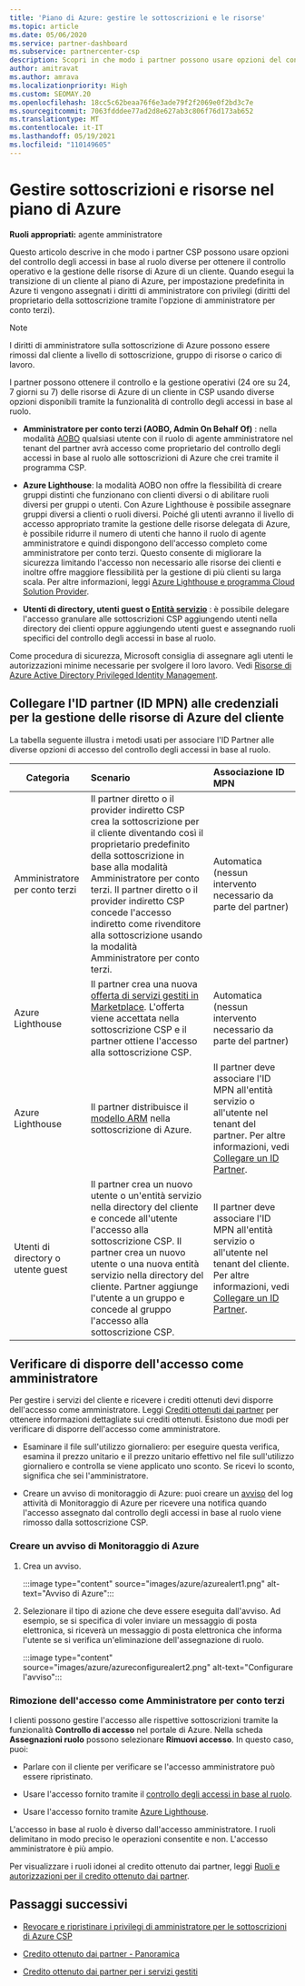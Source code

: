 ```yaml
---
title: 'Piano di Azure: gestire le sottoscrizioni e le risorse'
ms.topic: article
ms.date: 05/06/2020
ms.service: partner-dashboard
ms.subservice: partnercenter-csp
description: Scopri in che modo i partner possono usare opzioni del controllo degli accessi in base al ruolo diverse per ottenere il controllo operativo e la gestione delle risorse di Azure di un cliente.
author: amitravat
ms.author: amrava
ms.localizationpriority: High
ms.custom: SEOMAY.20
ms.openlocfilehash: 18cc5c62beaa76f6e3ade79f2f2069e0f2bd3c7e
ms.sourcegitcommit: 7063fdddee77ad2d8e627ab3c806f76d173ab652
ms.translationtype: MT
ms.contentlocale: it-IT
ms.lasthandoff: 05/19/2021
ms.locfileid: "110149605"
---
```

# <a name="manage-subscriptions-and-resources-under-the-azure-plan"></a>Gestire sottoscrizioni e risorse nel piano di Azure

**Ruoli appropriati:** agente amministratore


Questo articolo descrive in che modo i partner CSP possono usare opzioni del controllo degli accessi in base al ruolo diverse per ottenere il controllo operativo e la gestione delle risorse di Azure di un cliente. Quando esegui la transizione di un cliente al piano di Azure, per impostazione predefinita in Azure ti vengono assegnati i diritti di amministratore con privilegi (diritti del proprietario della sottoscrizione tramite l'opzione di amministratore per conto terzi).

 > [!NOTE]
 > I diritti di amministratore sulla sottoscrizione di Azure possono essere rimossi dal cliente a livello di sottoscrizione, gruppo di risorse o carico di lavoro. 

 I partner possono ottenere il controllo e la gestione operativi (24 ore su 24, 7 giorni su 7) delle risorse di Azure di un cliente in CSP usando diverse opzioni disponibili tramite la funzionalità di controllo degli accessi in base al ruolo. 

- **Amministratore per conto terzi (AOBO, Admin On Behalf Of)** : nella modalità [AOBO](https://channel9.msdn.com/Series/cspdev/Module-11-Admin-On-Behalf-Of-AOBO) qualsiasi utente con il ruolo di agente amministratore nel tenant del partner avrà accesso come proprietario del controllo degli accessi in base al ruolo alle sottoscrizioni di Azure che crei tramite il programma CSP.

- **Azure Lighthouse**: la modalità AOBO non offre la flessibilità di creare gruppi distinti che funzionano con clienti diversi o di abilitare ruoli diversi per gruppi o utenti. Con Azure Lighthouse è possibile assegnare gruppi diversi a clienti o ruoli diversi. Poiché gli utenti avranno il livello di accesso appropriato tramite la gestione delle risorse delegata di Azure, è possibile ridurre il numero di utenti che hanno il ruolo di agente amministratore e quindi dispongono dell'accesso completo come amministratore per conto terzi. Questo consente di migliorare la sicurezza limitando l'accesso non necessario alle risorse dei clienti e inoltre offre maggiore flessibilità per la gestione di più clienti su larga scala. Per altre informazioni, leggi [Azure Lighthouse e programma Cloud Solution Provider](/azure/lighthouse/concepts/cloud-solution-provider).

- **Utenti di directory, utenti guest o [Entità servizio](/azure/active-directory/develop/app-objects-and-service-principals)** : è possibile delegare l'accesso granulare alle sottoscrizioni CSP aggiungendo utenti nella directory dei clienti oppure aggiungendo utenti guest e assegnando ruoli specifici del controllo degli accessi in base al ruolo.

Come procedura di sicurezza, Microsoft consiglia di assegnare agli utenti le autorizzazioni minime necessarie per svolgere il loro lavoro. Vedi [Risorse di Azure Active Directory Privileged Identity Management](/azure/active-directory/privileged-identity-management/pim-configure).

## <a name="link-your-partner-id-mpn-id-to-your-credentials-for-managing-customers-azure-resources"></a>Collegare l'ID partner (ID MPN) alle credenziali per la gestione delle risorse di Azure del cliente

La tabella seguente illustra i metodi usati per associare l'ID Partner alle diverse opzioni di accesso del controllo degli accessi in base al ruolo.

|**Categoria**   |**Scenario**   |**Associazione ID MPN**|
|-----------------|:------------------------|:------------------|
|Amministratore per conto terzi   |Il partner diretto o il provider indiretto CSP crea la sottoscrizione per il cliente diventando così il proprietario predefinito della sottoscrizione in base alla modalità Amministratore per conto terzi. Il partner diretto o il provider indiretto CSP concede l'accesso indiretto come rivenditore alla sottoscrizione usando la modalità Amministratore per conto terzi.|Automatica (nessun intervento necessario da parte del partner)|
|Azure Lighthouse|Il partner crea una nuova [offerta di servizi gestiti in Marketplace](/azure/lighthouse/concepts/managed-services-offers). L'offerta viene accettata nella sottoscrizione CSP e il partner ottiene l'accesso alla sottoscrizione CSP.|Automatica (nessun intervento necessario da parte del partner)|
|Azure Lighthouse|Il partner distribuisce il [modello ARM](/azure/lighthouse/how-to/onboard-customer) nella sottoscrizione di Azure.|Il partner deve associare l'ID MPN all'entità servizio o all'utente nel tenant del partner. Per altre informazioni, vedi [Collegare un ID Partner](/azure/billing/billing-partner-admin-link-started).|
|Utenti di directory o utente guest|Il partner crea un nuovo utente o un'entità servizio nella directory del cliente e concede all'utente l'accesso alla sottoscrizione CSP. Il partner crea un nuovo utente o una nuova entità servizio nella directory del cliente. Partner aggiunge l'utente a un gruppo e concede al gruppo l'accesso alla sottoscrizione CSP.|Il partner deve associare l'ID MPN all'entità servizio o all'utente nel tenant del cliente. Per altre informazioni, vedi [Collegare un ID Partner](/azure/billing/billing-partner-admin-link-started).|

## <a name="confirm-that-you-have-admin-access"></a>Verificare di disporre dell'accesso come amministratore

Per gestire i servizi del cliente e ricevere i crediti ottenuti devi disporre dell'accesso come amministratore. Leggi [Crediti ottenuti dai partner](partner-earned-credit.md) per ottenere informazioni dettagliate sui crediti ottenuti. Esistono due modi per verificare di disporre dell'accesso come amministratore.

- Esaminare il file sull'utilizzo giornaliero: per eseguire questa verifica, esamina il prezzo unitario e il prezzo unitario effettivo nel file sull'utilizzo giornaliero e controlla se viene applicato uno sconto. Se ricevi lo sconto, significa che sei l'amministratore.

- Creare un avviso di monitoraggio di Azure: puoi creare un [avviso](/azure/azure-monitor/platform/alerts-activity-log) del log attività di Monitoraggio di Azure per ricevere una notifica quando l'accesso assegnato dal controllo degli accessi in base al ruolo viene rimosso dalla sottoscrizione CSP.

### <a name="create-an-azure-monitor-alert"></a>Creare un avviso di Monitoraggio di Azure

1. Crea un avviso.

   :::image type="content" source="images/azure/azurealert1.png" alt-text="Avviso di Azure":::

2. Selezionare il tipo di azione che deve essere eseguita dall'avviso. Ad esempio, se si specifica di voler inviare un messaggio di posta elettronica, si riceverà un messaggio di posta elettronica che informa l'utente se si verifica un'eliminazione dell'assegnazione di ruolo.

   :::image type="content" source="images/azure/azureconfigurealert2.png" alt-text="Configurare l'avviso":::

### <a name="aobo-removal"></a>Rimozione dell'accesso come Amministratore per conto terzi

I clienti possono gestire l'accesso alle rispettive sottoscrizioni tramite la funzionalità **Controllo di accesso** nel portale di Azure. Nella scheda **Assegnazioni ruolo** possono selezionare **Rimuovi accesso**. In questo caso, puoi:

- Parlare con il cliente per verificare se l'accesso amministratore può essere ripristinato.

- Usare l'accesso fornito tramite il [controllo degli accessi in base al ruolo](/azure/role-based-access-control/overview).

- Usare l'accesso fornito tramite [Azure Lighthouse](https://azure.microsoft.com/services/azure-lighthouse/).

L'accesso in base al ruolo è diverso dall'accesso amministratore. I ruoli delimitano in modo preciso le operazioni consentite e non. L'accesso amministratore è più ampio.

Per visualizzare i ruoli idonei al credito ottenuto dai partner, leggi [Ruoli e autorizzazioni per il credito ottenuto dai partner](https://query.prod.cms.rt.microsoft.com/cms/api/am/binary/RE3QuW2).

## <a name="next-steps"></a>Passaggi successivi

- [Revocare e ripristinare i privilegi di amministratore per le sottoscrizioni di Azure CSP](revoke-reinstate-csp.md)

- [Credito ottenuto dai partner - Panoramica](partner-earned-credit.md)

- [Credito ottenuto dai partner per i servizi gestiti](partner-earned-credit-explanation.md)